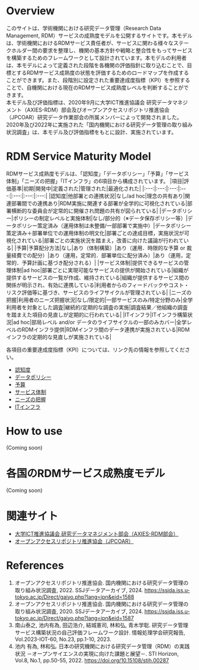 # Overview
このサイトは、学術機関における研究データ管理（Research Data Management, RDM）サービスの成熟度モデルを公開するサイトです。本モデルは、学術機関におけるRDMサービス責任者が、サービスに関わる様々なステークホルダー間の要求を整理し、機関の基本方針や戦略と整合性をもってサービスを構築するためのフレームワークとして設計されています。本モデルの利用者は、本モデルによって定義された段階を各機関の評価指針に取り込むことで、目標とするRDMサービス成熟度の状態を評価するためのロードマップを作成することができます。また、段階別に設定された重要達成度指標（KPI）を参照することで、自機関における現在のRDMサービス成熟度レベルを判断することができます。<br>
本モデル及び評価指標は、2020年9月に大学ICT推進協議会 研究データマネジメント（AXIES-RDM）部会及びオープンアクセスリポジトリ推進協会（JPCOAR）研究データ作業部会の所属メンバーによって開発されました。2020年及び2022年に実施された「国内機関における研究データ管理の取り組み状況調査」は、本モデル及び評価指標をもとに設計、実施されています。

# RDM Service Maturity Model
RDMサービス成熟度モデルは、「認知度」「データポリシー」「予算」「サービス体制」「ニーズの把握」「ITインフラ」の6項目から構成されています。
|項目|評価基準|初期|開発中|定義された|管理された|最適化された|
|:---:|:---:|:---:|:---:|:---:|:---:|:---:|
|認知度|他部署との連携状況|なし/ad hoc|理念の共有あり|関連部署間での連携あり|RDM実施に関連する部署が全学的に可視化されている|部署横断的な委員会が定常的に開催され問題の共有が図られている|
|データポリシー|ポリシーの制定レベルと実施体制|なし/部分的（※データ保存ポリシー等）|データポリシー策定済み（運用体制は未整備/一部部署で実施中）|データポリシー策定済み＋部署単位での運用体制の明文化|部署ごとの達成目標，実施状況が可視化されている|部署ごとの実施状況を踏まえ，改善に向けた議論が行われている|
|予算|予算配分方法|なし|あり（体制構築）|あり（運用．時限的な予算 or 裁量経費での配分）|あり（運用，定常的．部署単位に配分済み）|あり（運用，定常的．予算計画に基づき配分される）|
|サービス体制|提供できるサービスの管理体制|ad hoc|部署ごとに実現可能なサービスの提供が開始されている|組織が提供するサービスの一覧が作成、維持されている|組織が提供するサービス間の関係が明示され、有効に連携している|利用者からのフィードバックやコスト・リスク評価等に基づき、サービスのライフサイクルが管理されている|
|ニーズの把握|利用者のニーズ把握状況|なし/限定的|一部サービスのみ/特定分野のみ|全学利用者を対象とした調査|継続的/定期的な調査の実施|調査結果／他組織の調査を踏まえた項目の見直しが定期的に行われている|
|ITインフラ|ITインフラ構築状況|ad hoc|部局レベル and/or データのライフサイクルの一部のみカバー|全学レベルのRDMインフラ提供|RDMインフラ間のデータ連携が実施されている|RDMインフラの定期的な見直しが実施されている|

各項目の重要達成度指標（KPI）については、リンク先の情報を参照してください。
- [認知度](#Awareness)
- [データポリシー](#Data-Policy)
- [予算](#Budget)
- [サービス体制](#Services)
- [ニーズの把握](#User-Needs)
- [ITインフラ](#IT-Infrastructure)

# How to use
(Coming soon)

# 各国のRDMサービス成熟度モデル
(Coming soon)

# 関連サイト
- [大学ICT推進協議会 研究データマネジメント部会（AXIES-RDM部会）](https://rdm.axies.jp/)
- [オープンアクセスリポジトリ推進協会（JPCOAR）](https://jpcoar.repo.nii.ac.jp/)

# References
1. オープンアクセスリポジトリ推進協会. 国内機関における研究データ管理の取り組み状況調査, 2022. SSJデータアーカイブ, 2024. https://ssjda.iss.u-tokyo.ac.jp/Direct/gaiyo.php?lang=jpn&eid=1588
2. オープンアクセスリポジトリ推進協会. 国内機関における研究データ管理の取り組み状況調査, 2020. SSJデータアーカイブ, 2024. https://ssjda.iss.u-tokyo.ac.jp/Direct/gaiyo.php?lang=jpn&eid=1587
3. 南山泰之, 池内有為, 田辺浩介, 結城憲司, 林和弘, 青木学聡. 研究データ管理サービス構築状況の自己評価フレームワーク設計. 情報処理学会研究報告, Vol.2023-IOT-60, No.23, pp.1-10, 2023.
4. 池内 有為, 林和弘. 日本の研究機関における研究データ管理（RDM）の実践状況 －オープンサイエンスの実現に向けた課題と展望－. STI Horizon, Vol.8, No.1, pp.50-55, 2022. https://doi.org/10.15108/stih.00287
